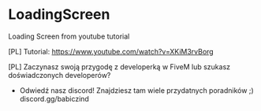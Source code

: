 # LoadingScreen
Loading Screen from youtube tutorial

[PL] Tutorial: https://www.youtube.com/watch?v=XKiM3rvBorg

[PL] Zaczynasz swoją przygodę z developerką w FiveM lub szukasz doświadczonych developerów?
- Odwiedź nasz discord! Znajdziesz tam wiele przydatnych poradników ;)
discord.gg/babiczind
